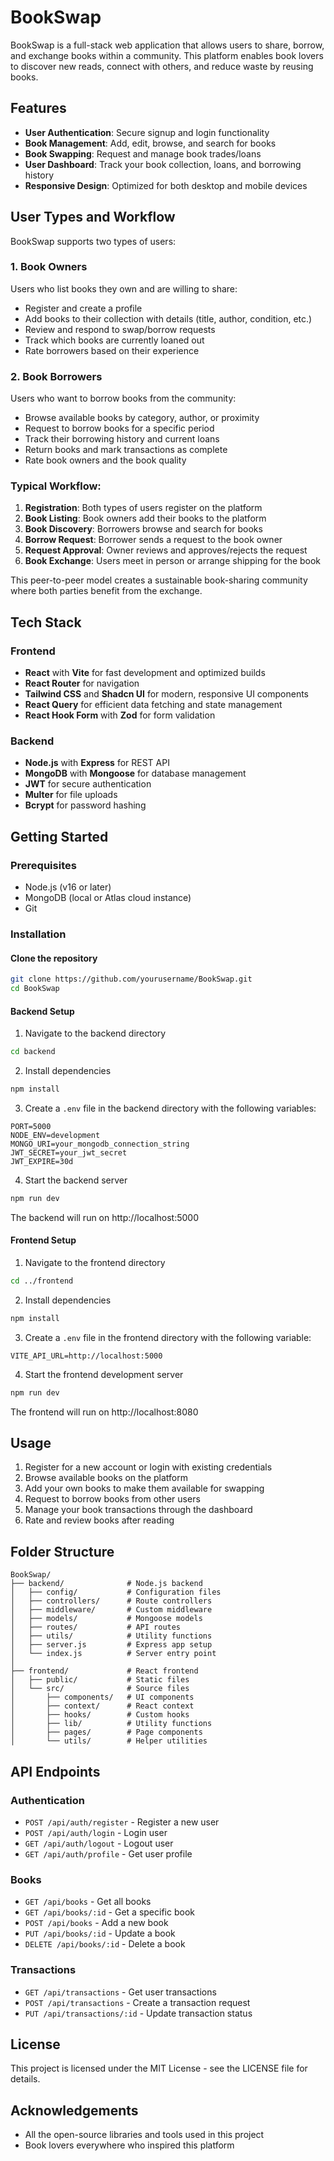 # BookSwap

BookSwap is a full-stack web application that allows users to share, borrow, and exchange books within a community. This platform enables book lovers to discover new reads, connect with others, and reduce waste by reusing books.

## Features

- **User Authentication**: Secure signup and login functionality
- **Book Management**: Add, edit, browse, and search for books
- **Book Swapping**: Request and manage book trades/loans
- **User Dashboard**: Track your book collection, loans, and borrowing history
- **Responsive Design**: Optimized for both desktop and mobile devices

## User Types and Workflow

BookSwap supports two types of users:

### 1. Book Owners
Users who list books they own and are willing to share:
- Register and create a profile
- Add books to their collection with details (title, author, condition, etc.)
- Review and respond to swap/borrow requests
- Track which books are currently loaned out
- Rate borrowers based on their experience

### 2. Book Borrowers
Users who want to borrow books from the community:
- Browse available books by category, author, or proximity
- Request to borrow books for a specific period
- Track their borrowing history and current loans
- Return books and mark transactions as complete
- Rate book owners and the book quality

### Typical Workflow:

1. **Registration**: Both types of users register on the platform
2. **Book Listing**: Book owners add their books to the platform
3. **Book Discovery**: Borrowers browse and search for books
4. **Borrow Request**: Borrower sends a request to the book owner
5. **Request Approval**: Owner reviews and approves/rejects the request
6. **Book Exchange**: Users meet in person or arrange shipping for the book

This peer-to-peer model creates a sustainable book-sharing community where both parties benefit from the exchange.

## Tech Stack

### Frontend
- **React** with **Vite** for fast development and optimized builds
- **React Router** for navigation
- **Tailwind CSS** and **Shadcn UI** for modern, responsive UI components
- **React Query** for efficient data fetching and state management
- **React Hook Form** with **Zod** for form validation

### Backend
- **Node.js** with **Express** for REST API
- **MongoDB** with **Mongoose** for database management
- **JWT** for secure authentication
- **Multer** for file uploads
- **Bcrypt** for password hashing

## Getting Started

### Prerequisites
- Node.js (v16 or later)
- MongoDB (local or Atlas cloud instance)
- Git

### Installation

#### Clone the repository
```bash
git clone https://github.com/yourusername/BookSwap.git
cd BookSwap
```

#### Backend Setup
1. Navigate to the backend directory
```bash
cd backend
```

2. Install dependencies
```bash
npm install
```

3. Create a `.env` file in the backend directory with the following variables:
```
PORT=5000
NODE_ENV=development
MONGO_URI=your_mongodb_connection_string
JWT_SECRET=your_jwt_secret
JWT_EXPIRE=30d
```

4. Start the backend server
```bash
npm run dev
```

The backend will run on http://localhost:5000

#### Frontend Setup
1. Navigate to the frontend directory
```bash
cd ../frontend
```

2. Install dependencies
```bash
npm install
```

3. Create a `.env` file in the frontend directory with the following variable:
```
VITE_API_URL=http://localhost:5000
```

4. Start the frontend development server
```bash
npm run dev
```

The frontend will run on http://localhost:8080

## Usage

1. Register for a new account or login with existing credentials
2. Browse available books on the platform
3. Add your own books to make them available for swapping
4. Request to borrow books from other users
5. Manage your book transactions through the dashboard
6. Rate and review books after reading

## Folder Structure

```
BookSwap/
├── backend/              # Node.js backend
│   ├── config/           # Configuration files
│   ├── controllers/      # Route controllers
│   ├── middleware/       # Custom middleware
│   ├── models/           # Mongoose models
│   ├── routes/           # API routes
│   ├── utils/            # Utility functions
│   ├── server.js         # Express app setup
│   └── index.js          # Server entry point
│
├── frontend/             # React frontend
│   ├── public/           # Static files
│   └── src/              # Source files
│       ├── components/   # UI components
│       ├── context/      # React context
│       ├── hooks/        # Custom hooks
│       ├── lib/          # Utility functions
│       ├── pages/        # Page components
│       └── utils/        # Helper utilities
```

## API Endpoints

### Authentication
- `POST /api/auth/register` - Register a new user
- `POST /api/auth/login` - Login user
- `GET /api/auth/logout` - Logout user
- `GET /api/auth/profile` - Get user profile

### Books
- `GET /api/books` - Get all books
- `GET /api/books/:id` - Get a specific book
- `POST /api/books` - Add a new book
- `PUT /api/books/:id` - Update a book
- `DELETE /api/books/:id` - Delete a book

### Transactions
- `GET /api/transactions` - Get user transactions
- `POST /api/transactions` - Create a transaction request
- `PUT /api/transactions/:id` - Update transaction status

## License

This project is licensed under the MIT License - see the LICENSE file for details.

## Acknowledgements
- All the open-source libraries and tools used in this project
- Book lovers everywhere who inspired this platform 
